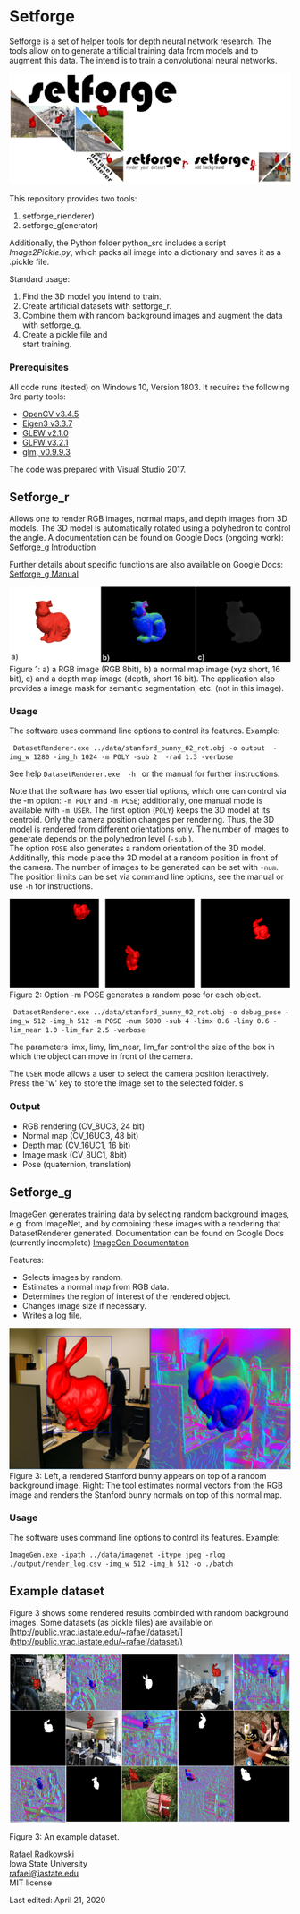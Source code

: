# Setforge
Setforge is a set of helper tools for depth neural network research. The tools allow on to generate artificial training data
from models and to augment this data. The intend is to train a convolutional neural networks.

![Title figure](https://github.com/rafael-radkowski/DNNHelpers/blob/master/doc/images/setforge_social_logo_small.png)

This repository provides two tools:  
1. setforge_r(enderer)
2. setforge_g(enerator)

Additionally, the Python folder python_src includes a script *Image2Pickle.py*, which packs all image into a dictionary and saves it as a .pickle file.

Standard usage:
1. Find the 3D model you intend to train.
2. Create artificial datasets with setforge_r.
3. Combine them with random background images and augment the data with setforge_g.
4. Create a pickle file and  
start training.

### Prerequisites
All code runs (tested) on Windows 10, Version 1803.
It requires the following 3rd party tools:
 * [OpenCV v3.4.5](https://opencv.org)
 * [Eigen3 v3.3.7](http://eigen.tuxfamily.org)
 * [GLEW v2.1.0](http://glew.sourceforge.net)
 * [GLFW v3.2.1](https://www.glfw.org)
 * [glm, v0.9.9.3](https://glm.g-truc.net/0.9.9/index.html)

 The code was prepared with Visual Studio 2017.

## Setforge_r
Allows one to render RGB images, normal maps, and depth images from 3D models.
The 3D model is automatically rotated using a polyhedron to control the angle.
A documentation can be found on Google Docs (ongoing work): [Setforge_g Introduction](https://docs.google.com/document/d/1aDyw3eXaGTcLeBlfpghiZg230qUybzcgZsdz7eNEcqg/edit?usp=sharing)

Further details about specific functions are also available on Google Docs: [Setforge_g Manual](https://docs.google.com/document/d/1xMMXdtCLFCR4rh1uQc7IpIVlAw9hsM409nWJOY54mX0/edit?usp=sharing)

![Figure 1: a) a RGB image (RGB 8bit), b) a normal map image (xyz short, 16 bit), c) and a depth map image (depth, short 16 bit).](https://github.com/rafael-radkowski/DNNHelpers/blob/master/doc/images/Dataset_renderer_result.png)
Figure 1: a) a RGB image (RGB 8bit), b) a normal map image (xyz short, 16 bit), c) and a depth map image (depth, short 16 bit). The application also provides a image mask for semantic segmentation, etc. (not in this image).


### Usage
 The software uses command line options to control its features. Example:

```
 DatasetRenderer.exe ../data/stanford_bunny_02_rot.obj -o output  -img_w 1280 -img_h 1024 -m POLY -sub 2  -rad 1.3 -verbose
```
See help ``` DatasetRenderer.exe  -h  ``` or the manual for further instructions.

Note that the software has two essential options, which one can control via the -m option: ```-m POLY``` and ```-m POSE```; additionally, one manual mode is available with ```-m USER```. 
The first option (```POLY```) keeps the 3D model at its centroid. Only the camera position changes per rendering. Thus, the 3D model is rendered from different orientations only. The number of images to generate depends on the polyhedron level (```-sub``` ).  
The option ```POSE``` also generates a random orientation of the 3D model. Additinally, this mode place the 3D model at a random position in front of the camera. The number of images to be generated can be set with ```-num```. The position limits can be set via command line options, see the manual or use ```-h``` for instructions.  

![Figure 2: Option -m POSE generates a random pose for each object. ).](https://github.com/rafael-radkowski/DNNHelpers/blob/master/doc/images/pose_renderer_result.png)
Figure 2: Option -m POSE generates a random pose for each object.

```
 DatasetRenderer.exe ../data/stanford_bunny_02_rot.obj -o debug_pose -img_w 512 -img_h 512 -m POSE -num 5000 -sub 4 -limx 0.6 -limy 0.6 -lim_near 1.0 -lim_far 2.5 -verbose
```
The parameters limx, limy, lim_near, lim_far control the size of the box in which the object can move in front of the camera. 

The ```USER``` mode allows a user to select the camera position iteractively. Press the 'w' key to store the image set to the selected folder. s

### Output
 * RGB rendering (CV_8UC3, 24 bit)
 * Normal map (CV_16UC3, 48 bit)
 * Depth map (CV_16UC1, 16 bit)
 * Image mask (CV_8UC1, 8bit)
 * Pose (quaternion, translation)

## Setforge_g
ImageGen generates training data by selecting random background images, e.g. from ImageNet,
and by combining these images with a rendering that DatasetRenderer generated.
Documentation can be found on Google Docs (currently incomplete)  [ImageGen Documentation](https://docs.google.com/document/d/11cj3LnpoDvg_DU1jRfriQeV9HwE6V29O1h4cRDKk1tA/edit?usp=sharing)

Features:
 * Selects images by random.
 * Estimates a normal map from RGB data.
 * Determines the region of interest of the rendered object.
 * Changes image size if necessary.
 * Writes a log file.


![Figure 3: Left, a rendered Stanford bunny appears on top of a random background image. Right: The tool estimates normal vectors from the RGB image and renders the Stanford bunny normals on top of this normal map.](https://github.com/rafael-radkowski/DNNHelpers/blob/master/doc/images/ImageGen_result.png)  
Figure 3: Left, a rendered Stanford bunny appears on top of a random background image. Right: The tool estimates normal vectors from the RGB image and renders the Stanford bunny normals on top of this normal map.

### Usage  
The software uses command line options to control its features. Example:
```
ImageGen.exe -ipath ../data/imagenet -itype jpeg -rlog ./output/render_log.csv -img_w 512 -img_h 512 -o ./batch
```

## Example dataset

Figure 3 shows some rendered results combinded with random background images. Some datasets (as pickle files) are available on [http://public.vrac.iastate.edu/~rafael/dataset/](http://public.vrac.iastate.edu/~rafael/dataset/)

![Figure 3: An example dataset. ](https://github.com/rafael-radkowski/DNNHelpers/blob/master/doc/images/datasets_example.png)

Figure 3: An example dataset.

Rafael Radkowski  
Iowa State University  
rafael@iastate.edu  
MIT license  

Last edited: April 21, 2020
